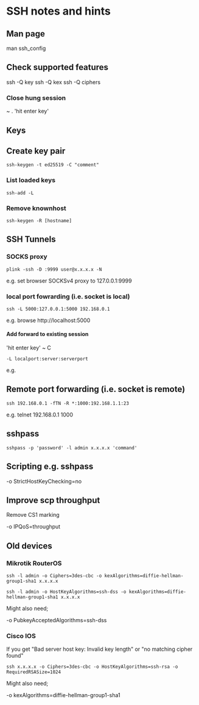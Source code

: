 # SSH notes and hints


## Man page

man ssh_config


## Check supported features

ssh -Q key
ssh -Q kex
ssh -Q ciphers


### Close hung session

~ . 'hit enter key'


## Keys

## Create key pair

```ssh-keygen -t ed25519 -C "comment"```


### List loaded keys

```ssh-add -L```


### Remove knownhost

```ssh-keygen -R [hostname]```


## SSH Tunnels


### SOCKS proxy

```plink -ssh -D :9999 user@x.x.x.x -N```

e.g. set browser SOCKSv4 proxy to 127.0.0.1:9999


### local port fowrarding (i.e. socket is local)

```ssh -L 5000:127.0.0.1:5000 192.168.0.1```

e.g. browse http://localhost:5000


#### Add forward to existing session

'hit enter key' ~ C

```-L localport:server:serverport```

e.g. 

## Remote port forwarding (i.e. socket is remote)


```ssh 192.168.0.1 -fTN -R *:1000:192.168.1.1:23```

e.g. telnet 192.168.0.1 1000


## sshpass

```sshpass -p 'password' -l admin x.x.x.x 'command'```


## Scripting e.g. sshpass

-o StrictHostKeyChecking=no

## Improve scp throughput

Remove CS1 marking

-o IPQoS=throughput

## Old devices

### Mikrotik RouterOS

```ssh -l admin -o Ciphers=3des-cbc -o kexAlgorithms=diffie-hellman-group1-sha1 x.x.x.x```

```ssh -l admin -o HostKeyAlgorithms=ssh-dss -o kexAlgorithms=diffie-hellman-group1-sha1 x.x.x.x```

Might also need;

-o PubkeyAcceptedAlgorithms=ssh-dss


### Cisco IOS

If you get "Bad server host key: Invalid key length" or "no matching cipher found"

```ssh x.x.x.x -o Ciphers=3des-cbc -o HostKeyAlgorithms=ssh-rsa -o RequiredRSASize=1024```

Might also need;

-o kexAlgorithms=diffie-hellman-group1-sha1





